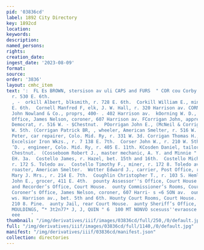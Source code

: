 ```yaml
---
pid: '03836cd'
label: 1892 City Directory
key: 1892cd
location: 
keywords: 
description: 
named_persons: 
rights: 
creation_date: 
ingest_date: '2023-08-09'
format: 
source: 
order: '3836'
layout: cmhc_item
text: ':  FL Es BROWN, stersison av uli CAPS and FURS  " COR cou Corby H. A. Mrs.,
  r. 530 E. 6th.                                                                                  RC
  , -  orkill Albert, blksmith, r. 728 E. 6th.  Corkill William E., miner, r. 803
  E. 6th.  Cornell Manfred F, elk, J. W. Hall, r. 320 Harrison av. CORNER BOOK STORE,
  John Nowland & Co., proprs, 400- . 402 Harrison av.  kOorning W. D., r. 147 W. 2d.  Ooroner’s
  Office, James Nelson, coroner, 607 Harrison av. FCorrigan John, apprentice, Herald
  Democrat, r. 516 W. - $Chestnut.  POorrigan John E., (McNeil & Corrigan,) r. 221
  W. 5th. (Corrigan Patrick BR, , wheeler, American Smelter, r. 516 W. y Chestnut.  Corrigan
  Peter, car repairer, Colo. Mid. Ry, r. 331 W. 3d. Corrigan Thomas H., machinist,
  Excelsior Iron Wkzs., r. 7 138 E. 7th.  Corser John W., r. 210 W. 5th.  Corwin Herbert
  ’D. , engineer, Colo. Mid. Ry, r. 405 E. 11th. KCosden Daniel, tailor, r. 110 W.
  Chestnut.  (Cosseboom Robert J., master mechanic, A. Y. and Minnie " Mines, r. 521
  EH. 3a.  Costello James, r. Hazel, bet. 15th and 16th.  Costello Michael J., miner,
  r. 172 S. Toledo av.  Costello Timothy F., miner, r. 172 8. Toledo av.  Cote Victor,
  roaster, American Smelter.  Wotter Edward J., carrier, Post Office, r. 214 E. 7th.  motter
  Mary J. Mrs., r. 214 E. 7th.  Coughlin Christopher T., r. 103 S. Hemlock.  Roumbs
  John E., grocer, 411 E. 4th.  pounty Assessor''s Office, Court House.  unty Clerk
  and Recorder’s Office, Court House.  ounty Commissioner’s Rooms, Court House.  Mounty
  Coroner’s Office, James Nelson, coroner, 607 Harri- s «6 SON av.  ounty Court House,
  ws. Harrison av., bet. 5th and 6th. Hounty Court Rooms, Court House.  aunty Hospital,
  210 8. Pine.  aunty Jail, rear Court House.  aunty Sheriff’s Office, Court Honse.  OOM
  MOULDINGS, “* 3t2n77* J, J, QUIN " 6  100 MT NONVO scesuss''evraosce OQ 100 JTIIAQV31  ee
  eee    '
thumbnail: "/img/derivatives/iiif/images/03836cd/full/250,/0/default.jpg"
full: "/img/derivatives/iiif/images/03836cd/full/1140,/0/default.jpg"
manifest: "/img/derivatives/iiif/03836cd/manifest.json"
collection: directories
---
```

